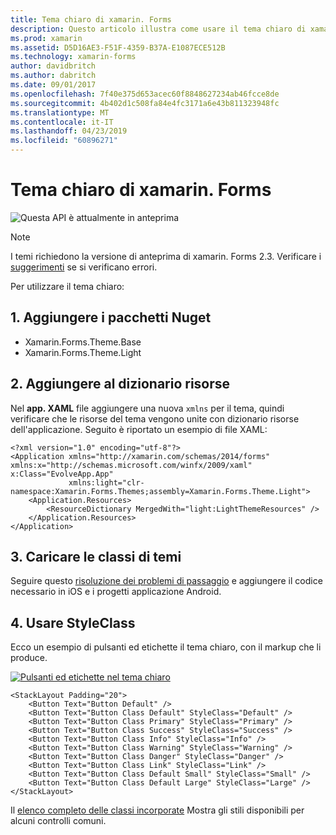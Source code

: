 ```yaml
---
title: Tema chiaro di xamarin. Forms
description: Questo articolo illustra come usare il tema chiaro di xamarin. Forms in un'app.
ms.prod: xamarin
ms.assetid: D5D16AE3-F51F-4359-B37A-E1087ECE512B
ms.technology: xamarin-forms
author: davidbritch
ms.author: dabritch
ms.date: 09/01/2017
ms.openlocfilehash: 7f40e375d653acec60f8848627234ab46fcce8de
ms.sourcegitcommit: 4b402d1c508fa84e4fc3171a6e43b811323948fc
ms.translationtype: MT
ms.contentlocale: it-IT
ms.lasthandoff: 04/23/2019
ms.locfileid: "60896271"
---
```

# <a name="xamarinforms-light-theme"></a>Tema chiaro di xamarin. Forms

![](~/media/shared/preview.png "Questa API è attualmente in anteprima")

> [!NOTE]
> I temi richiedono la versione di anteprima di xamarin. Forms 2.3. Verificare i [suggerimenti](~/xamarin-forms/user-interface/themes/index.md) se si verificano errori.

Per utilizzare il tema chiaro:

## <a name="1-add-nuget-packages"></a>1. Aggiungere i pacchetti Nuget

* Xamarin.Forms.Theme.Base
* Xamarin.Forms.Theme.Light

## <a name="2-add-to-the-resource-dictionary"></a>2. Aggiungere al dizionario risorse

Nel **app. XAML** file aggiungere una nuova `xmlns` per il tema, quindi verificare che le risorse del tema vengono unite con dizionario risorse dell'applicazione.
Seguito è riportato un esempio di file XAML:

```xaml
<?xml version="1.0" encoding="utf-8"?>
<Application xmlns="http://xamarin.com/schemas/2014/forms" xmlns:x="http://schemas.microsoft.com/winfx/2009/xaml" x:Class="EvolveApp.App"
             xmlns:light="clr-namespace:Xamarin.Forms.Themes;assembly=Xamarin.Forms.Theme.Light">
    <Application.Resources>
        <ResourceDictionary MergedWith="light:LightThemeResources" />
    </Application.Resources>
</Application>
```

## <a name="3-load-theme-classes"></a>3. Caricare le classi di temi

Seguire questo [risoluzione dei problemi di passaggio](~/xamarin-forms/user-interface/themes/index.md) e aggiungere il codice necessario in iOS e i progetti applicazione Android.

## <a name="4-use-styleclass"></a>4. Usare StyleClass

Ecco un esempio di pulsanti ed etichette il tema chiaro, con il markup che li produce.

[![](light-images/light-theme-sml.png "Pulsanti ed etichette nel tema chiaro")](light-images/light-theme.png#lightbox "pulsanti ed etichette nel tema chiaro")

```xaml
<StackLayout Padding="20">
    <Button Text="Button Default" />
    <Button Text="Button Class Default" StyleClass="Default" />
    <Button Text="Button Class Primary" StyleClass="Primary" />
    <Button Text="Button Class Success" StyleClass="Success" />
    <Button Text="Button Class Info" StyleClass="Info" />
    <Button Text="Button Class Warning" StyleClass="Warning" />
    <Button Text="Button Class Danger" StyleClass="Danger" />
    <Button Text="Button Class Link" StyleClass="Link" />
    <Button Text="Button Class Default Small" StyleClass="Small" />
    <Button Text="Button Class Default Large" StyleClass="Large" />
</StackLayout>
```

Il [elenco completo delle classi incorporate](~/xamarin-forms/user-interface/themes/index.md) Mostra gli stili disponibili per alcuni controlli comuni.
